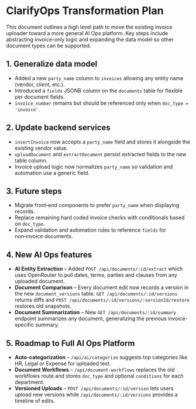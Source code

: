 # ClarifyOps Transformation Plan

This document outlines a high level path to move the existing invoice uploader toward a more general AI Ops platform. Key steps include abstracting invoice-only logic and expanding the data model so other document types can be supported.

## 1. Generalize data model

- Added a new `party_name` column to `invoices` allowing any entity name (vendor, client, etc.).
- Introduced a `fields` JSONB column on the `documents` table for flexible per document fields.
- `invoice_number` remains but should be referenced only when `doc_type = 'invoice'`.

## 2. Update backend services

- `insertInvoice` now accepts a `party_name` field and stores it alongside the existing vendor value.
- `uploadDocument` and `extractDocument` persist extracted fields to the new table column.
- Invoice upload logic now normalizes `party_name` so validation and automation use a generic field.

## 3. Future steps

- Migrate front‑end components to prefer `party_name` when displaying records.
- Replace remaining hard coded invoice checks with conditionals based on `doc_type`.
- Expand validation and automation rules to reference `fields` for non‑invoice documents.

## 4. New AI Ops features

- **AI Entity Extraction** – Added `POST /api/documents/:id/extract` which uses OpenRouter to pull dates, terms, parties and clauses from any uploaded document.
- **Document Comparison** – Every document edit now records a version in the new `document_versions` table. `GET /api/documents/:id/versions` returns diffs and `POST /api/documents/:id/versions/:versionId/restore` restores old snapshots.
- **Document Summarization** – New `GET /api/documents/:id/summary` endpoint summarizes any document, generalizing the previous invoice-specific summary.

## 5. Roadmap to Full AI Ops Platform

- **Auto-categorization** – `/api/ai/categorize` suggests top categories like HR, Legal or Expense for uploaded text.
- **Document Workflows** – `/api/document-workflows` replaces the old workflows route and stores `doc_type` and optional `conditions` for each department.
- **Versioned Uploads** – `POST /api/documents/:id/version` lets users upload new versions while `/api/documents/:id/versions` provides a timeline of edits.

